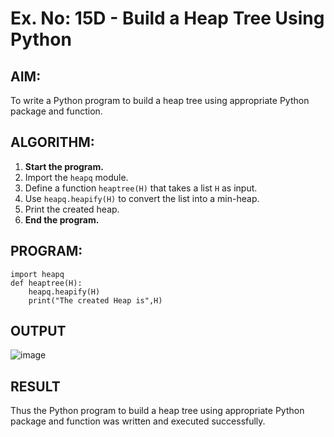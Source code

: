 # Ex. No: 15D - Build a Heap Tree Using Python

## AIM:
To write a Python program to build a heap tree using appropriate Python package and function.

## ALGORITHM:

1. **Start the program.**
2. Import the `heapq` module.
3. Define a function `heaptree(H)` that takes a list `H` as input.
4. Use `heapq.heapify(H)` to convert the list into a min-heap.
5. Print the created heap.
6. **End the program.**

## PROGRAM:

```
import heapq
def heaptree(H):
    heapq.heapify(H)
    print("The created Heap is",H)
```

## OUTPUT

![image](https://github.com/user-attachments/assets/2837c6e0-adf9-474c-99de-c218e7756170)


## RESULT
Thus the Python program to build a heap tree using appropriate Python package and function was written and executed successfully.


